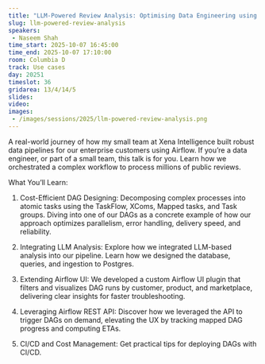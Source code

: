 ```yaml
---
title: "LLM-Powered Review Analysis: Optimising Data Engineering using Airflow"
slug: llm-powered-review-analysis
speakers:
 - Naseem Shah
time_start: 2025-10-07 16:45:00
time_end: 2025-10-07 17:10:00
room: Columbia D
track: Use cases
day: 20251
timeslot: 36
gridarea: 13/4/14/5 
slides:
video: 
images:
 - /images/sessions/2025/llm-powered-review-analysis.png
---
```


A real-world journey of how my small team at Xena Intelligence built robust data pipelines for our enterprise customers using Airflow. If you’re a data engineer, or part of a small team, this talk is for you. Learn how we orchestrated a complex workflow to process millions of public reviews.

What You’ll Learn:

1. Cost-Efficient DAG Designing: Decomposing complex processes into atomic tasks using the TaskFlow, XComs, Mapped tasks, and Task groups. Diving into one of our DAGs as a concrete example of how our approach optimizes parallelism, error handling, delivery speed, and reliability.

2. Integrating LLM Analysis: Explore how we integrated LLM-based analysis into our pipeline. Learn how we designed the database, queries, and ingestion to Postgres.

3. Extending Airflow UI: We developed a custom Airflow UI plugin that filters and visualizes DAG runs by customer, product, and marketplace, delivering clear insights for faster troubleshooting.

4. Leveraging Airflow REST API: Discover how we leveraged the API to trigger DAGs on demand, elevating the UX by tracking mapped DAG progress and computing ETAs.

5. CI/CD and Cost Management: Get practical tips for deploying DAGs with CI/CD.
